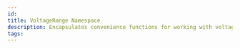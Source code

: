 ```yaml
---
id: 
title: VoltageRange Namespace
description: Encapsulates convenience functions for working with voltage ranges.
tags:
---
```

